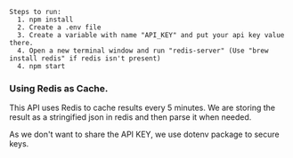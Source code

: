 ```
Steps to run:
  1. npm install
  2. Create a .env file
  3. Create a variable with name "API_KEY" and put your api key value there.
  4. Open a new terminal window and run "redis-server" (Use "brew install redis" if redis isn't present)
  4. npm start
```

### Using Redis as Cache.

This API uses Redis to cache results every 5 minutes. We are storing the result as a stringified json in redis and
then parse it when needed.

As we don't want to share the API KEY, we use dotenv package to secure keys.
